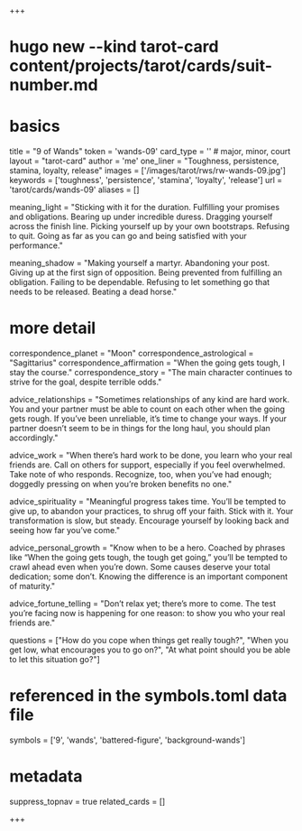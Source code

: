 +++
# hugo new --kind tarot-card content/projects/tarot/cards/suit-number.md
# basics
title     		 = "9 of Wands"
token					 = 'wands-09'
card_type			 = '' # major, minor, court
layout				 = "tarot-card"
author    		 = 'me'
one_liner 		 = "Toughness, persistence, stamina, loyalty, release"
images				 = ['/images/tarot/rws/rw-wands-09.jpg']
keywords			 = ['toughness', 'persistence', 'stamina', 'loyalty', 'release']
url						 = 'tarot/cards/wands-09'
aliases				 = []

meaning_light  = "Sticking with it for the duration. Fulfilling your promises and obligations. Bearing up under incredible duress. Dragging yourself across the finish line. Picking yourself up by your own bootstraps. Refusing to quit. Going as far as you can go and being satisfied with your performance."

meaning_shadow = "Making yourself a martyr. Abandoning your post. Giving up at the first sign of opposition. Being prevented from fulfilling an obligation. Failing to be dependable. Refusing to let something go that needs to be released. Beating a dead horse."

# more detail
correspondence_planet 			= "Moon"
correspondence_astrological = "Sagittarius"
correspondence_affirmation  = "When the going gets tough, I stay the course."
correspondence_story 				= "The main character continues to strive for the goal, despite terrible odds."

advice_relationships 	 = "Sometimes relationships of any kind are hard work. You and your partner must be able to count on each other when the going gets rough. If you’ve been unreliable, it’s time to change your ways. If your partner doesn’t seem to be in things for the long haul, you should plan accordingly."

advice_work 					 = "When there’s hard work to be done, you learn who your real friends are. Call on others for support, especially if you feel overwhelmed. Take note of who responds. Recognize, too, when you’ve had enough; doggedly pressing on when you’re broken benefits no one."

advice_spirituality 	 = "Meaningful progress takes time. You’ll be tempted to give up, to abandon your practices, to shrug off your faith. Stick with it. Your transformation is slow, but steady. Encourage yourself by looking back and seeing how far you’ve come."

advice_personal_growth = "Know when to be a hero. Coached by phrases like “When the going gets tough, the tough get going,” you’ll be tempted to crawl ahead even when you’re down. Some causes deserve your total dedication; some don’t. Knowing the difference is an important component of maturity."

advice_fortune_telling = "Don’t relax yet; there’s more to come. The test you’re facing now is happening for one reason: to show you who your real friends are."

questions	= ["How do you cope when things get really tough?", "When you get low, what encourages you to go on?", "At what point should you be able to let this situation go?"]

# referenced in the symbols.toml data file
symbols	  = ['9', 'wands', 'battered-figure', 'background-wands']

# metadata
suppress_topnav = true
related_cards 	= []

+++